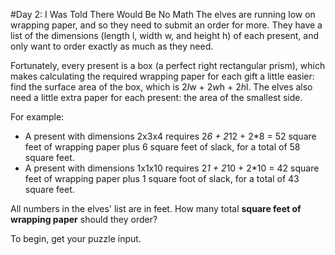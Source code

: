 #Day 2: I Was Told There Would Be No Math
The elves are running low on wrapping paper, and so they need to submit an order for more. They have a list of the 
dimensions (length l, width w, and height h) of each present, and only want to order exactly as much as they need.

Fortunately, every present is a box (a perfect right rectangular prism), which makes calculating the required 
wrapping paper for each gift a little easier: find the surface area of the box, which is 2*l*w + 2*w*h + 2*h*l. 
The elves also need a little extra paper for each present: the area of the smallest side.

For example:

* A present with dimensions 2x3x4 requires 2*6 + 2*12 + 2*8 = 52 square feet of wrapping paper plus 6 square feet 
of slack, for a total of 58 square feet.
* A present with dimensions 1x1x10 requires 2*1 + 2*10 + 2*10 = 42 square feet of wrapping paper plus 1 square 
foot of slack, for a total of 43 square feet.

All numbers in the elves' list are in feet. How many total **square feet of wrapping paper** should they order?

To begin, get your puzzle input.